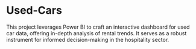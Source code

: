 # Used-Cars
This project leverages Power BI to craft an interactive dashboard for used car data, offering in-depth analysis of rental trends. It serves as a robust instrument for informed decision-making in the hospitality sector.
